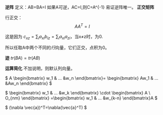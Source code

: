 **逆阵**
定义：AB=BA=I
如果A可逆，AC=I,则C=A^{-1}
易证逆阵唯一。
**正交矩阵**

行正交：
$$
AA^T=I
$$

这是因为 $c_{xz}=\sum_i a_{xi}b_{iz}=\sum_{i}a_{xi}a_{zi}$，当x≠z时，为0.

所以任取A中两个不同的*行*向量，它们正交，点积为0。


**迹**
$tr(BA)=tr(AB)$

**运算简化**
不加说明，则默认列向量。

$
A
\begin{bmatrix}
w_1 & ... &w_n
\end{bmatrix}=
\begin{bmatrix}
Aw_1 & ... &Aw_n
\end{bmatrix}
$

$
\begin{bmatrix}
w_1 & ... &w_k
\end{bmatrix}
\cdot \begin{bmatrix}
A \\ O_{nm}
\end{bmatrix}
=\begin{bmatrix}
w_1 & ... &w_{k-n}
\end{bmatrix}A
$

$
(\nabla \vec{a})^T=\nabla(\vec{a}^T)
$